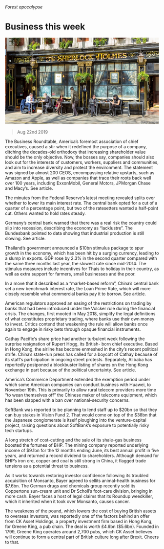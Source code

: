 ###### Forest apocalypse

# Business this week 

![image](images/20190824_WWP003_1.jpg) 

> Aug 22nd 2019 

The Business Roundtable, America’s foremost association of chief executives, caused a stir when it redefined the  purpose of a company, ditching the decades-old orthodoxy that increasing shareholder value should be the only objective. Now, the bosses say, companies should also look out for the interests of customers, workers, suppliers and communities, and aim to increase diversity and protect the environment. The statement was signed by almost 200 CEOS, encompassing relative upstarts, such as Amazon and Apple, as well as companies that trace their roots back well over 100 years, including ExxonMobil, General Motors, JPMorgan Chase and Macy’s. See article. 

The minutes from the Federal Reserve’s latest meeting revealed splits over whether to lower its main interest rate. The central bank opted for a cut of a quarter of a percentage point, but two of the ratesetters wanted a half-point cut. Others wanted to hold rates steady. 

Germany’s central bank warned that there was a real risk the country could slip into recession, describing the economy as “lacklustre”. The Bundesbank pointed to data showing that industrial production is still slowing. See article. 

Thailand’s government announced a $10bn stimulus package to spur growth in the economy, which has been hit by a surging currency, leading to a slump in exports. GDP rose by 2.3% in the second quarter compared with the same three months last year, the slowest rate since mid-2014. The stimulus measures include incentives for Thais to holiday in their country, as well as extra support for farmers, small businesses and the poor. 

In a move that it described as a “market-based reform”, China’s central bank set a new benchmark interest rate, the Loan Prime Rate, which will more closely resemble what commercial banks pay it to borrow. See article. 

American regulators approved an easing of the restrictions on trading by banks that had been introduced under the Volcker rule during the financial crisis. The changes, first mooted in May 2018, simplify the legal definitions of what constitutes proprietary trading, where banks use their own money to invest. Critics contend that weakening the rule will allow banks once again to engage in risky bets through opaque financial instruments. 

Cathay Pacific’s share price had another turbulent week following the surprise resignation of Rupert Hogg, its British- born chief executive. Based in Hong Kong, the airline has become enmeshed in the city’s recent political strife. China’s state-run press has called for a boycott of Cathay because of its staff’s participation in ongoing street protests. Separately, Alibaba has reportedly postponed a blockbuster listing of shares on the Hong Kong exchange in part because of the political uncertainty. See article. 

America’s Commerce Department extended the exemption period under which some American companies can conduct business with Huawei, to November 19th. This is primarily to allow rural telecom providers more time “to wean themselves off” the Chinese maker of telecoms equipment, which has been slapped with a ban over national-security concerns. 

SoftBank was reported to be planning to lend staff up to $20bn so that they can buy stakes in Vision Fund 2. That would come on top of the $38bn that the Japanese conglomerate is itself ploughing into the venture-capital project, raising questions about SoftBank’s exposure to potentially risky tech startups. 

A long stretch of cost-cutting and the sale of its shale-gas business boosted the fortunes of BHP. The mining company reported underlying income of $9.1bn for the 12 months ending June, its best annual profit in five years, and returned a record dividend to shareholders. Although demand for BHP’s iron ore, copper and coal is still strong in China, it flagged trade tensions as a potential threat to business. 

As it works towards restoring investor confidence following its troubled acquisition of Monsanto, Bayer agreed to sellits animal-health business for $7.6bn. The German drugs and chemicals group recently sold its Coppertone sun-cream unit and Dr Scholl’s foot-care division, bringing in more cash. Bayer faces a host of legal claims that its Roundup weedkiller, which it inherited when it took over Monsanto, causes cancer. 

The weakness of the pound, which lowers the cost of buying British assets to overseas investors, was reportedly one of the factors behind an offer from CK Asset Holdings, a property investment firm based in Hong Kong, for Greene King, a pub chain. The deal is worth £4.6bn ($5.6bn). Founded in 1799, Greene King operates around 2,700 pubs, which CK Asset believes will continue to form a central part of British culture long after Brexit. Cheers to that. 

